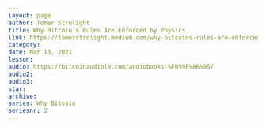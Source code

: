 ```yaml
---
layout: page
author: Tomer Strolight
title: Why Bitcoin's Rules Are Enforced by Physics
link: https://tomerstrolight.medium.com/why-bitcoins-rules-are-enforced-by-physics-b69f676cbb70
category: 
date: Mar 13, 2021
lesson: 
audio: https://bitcoinaudible.com/audiobooks-%F0%9F%86%95/
audio2: 
audio3: 
star: 
archive: 
series: Why Bitcoin
seriesnr: 2
---
```

